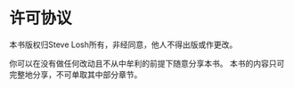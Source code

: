 许可协议
========

本书版权归Steve Losh所有，非经同意，他人不得出版或作更改。

你可以在没有做任何改动且不从中牟利的前提下随意分享本书。
本书的内容只可完整地分享，不可单取其中部分章节。
